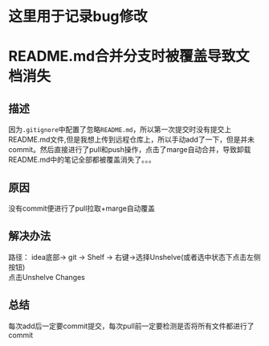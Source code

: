 # 这里用于记录bug修改
# README.md合并分支时被覆盖导致文档消失
## 描述
因为`.gitignore`中配置了忽略`README.md`，所以第一次提交时没有提交上README.md文件,但是我想上传到远程仓库上，所以手动add了一下，但是并未commit。然后直接进行了pull和push操作，点击了marge自动合并，导致卸载README.md中的笔记全部都被覆盖消失了。。。
## 原因
没有commit便进行了pull拉取+marge自动覆盖
## 解决办法
路径： idea底部-> git -> Shelf -> 右键->选择Unshelve(或者选中状态下点击左侧按钮)  
点击Unshelve Changes
## 总结
每次add后一定要commit提交，每次pull前一定要检测是否将所有文件都进行了commit